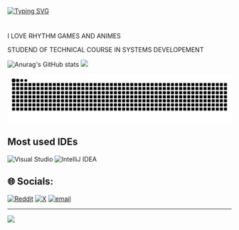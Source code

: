 [![Typing SVG](https://readme-typing-svg.demolab.com?font=Fira+Code&size=24&pause=1000&color=5E0083&width=435&lines=%3E+%3E+%3E+%E3%81%8A%E3%81%AF%E3%82%88%E3%81%9B%E3%81%8B%E3%81%84!+%E3%81%A9%E3%81%86%E3%81%9E%E3%82%88%E3%82%8D%E3%81%97%E3%81%8F%E3%80%82)](https://git.io/typing-svg)

#

I LOVE RHYTHM GAMES AND ANIMES

STUDEND OF TECHNICAL COURSE IN SYSTEMS DEVELOPEMENT

![Anurag's GitHub stats](https://github-readme-stats.vercel.app/api?username=Hanayuuki0110&theme=material-palenight&show_icons=true)
![](https://github-readme-stats.vercel.app/api/top-langs/?username=Hanayuuki0110&theme=material-palenight&hide_border=false&include_all_commits=false&count_private=false&layout=compact)


<picture align="center">
  <source media="(prefers-color-scheme: dark)" srcset="https://raw.githubusercontent.com/hanayuuki0110/hanayuuki0110/output/github-contribution-grid-snake-dark.svg">
  <source media="(prefers-color-scheme: light)" srcset="https://raw.githubusercontent.com/hanayuuki0110/hanayuuki0110/output/github-contribution-grid-snake-dark.svg">
  <img align="center" alt="github contribution grid snake animation" src="https://raw.githubusercontent.com/hanayuuki0110/hanayuuki0110/output/github-contribution-grid-snake.svg">
</picture>

## Most used IDEs

![Visual Studio](https://img.shields.io/badge/Visual%20Studio-5C2D91.svg?style=for-the-badge&logo=visual-studio&logoColor=white)
![IntelliJ IDEA](https://img.shields.io/badge/IntelliJIDEA-000000.svg?style=for-the-badge&logo=intellij-idea&logoColor=white)

## 🌐 Socials:

[![Reddit](https://img.shields.io/badge/Reddit-%23FF4500.svg?logo=Reddit&logoColor=white)](https://reddit.com/user/u/Hana0110) [![X](https://img.shields.io/badge/X-black.svg?logo=X&logoColor=white)](https://x.com/@hanayuuki0110) [![email](https://img.shields.io/badge/Email-D14836?logo=gmail&logoColor=white)](mailto:hanayuuki0110@gmail.com) 


---
[![](https://visitcount.itsvg.in/api?id=Hanayuuki0110&icon=0&color=0)](https://visitcount.itsvg.in)

<!-- Proudly created with GPRM ( https://gprm.itsvg.in ) -->
